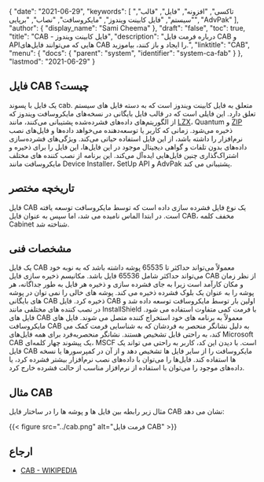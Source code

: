 {
  "date": "2021-06-29",
  "keywords": [
"تاکسی",
"افزونه",
"فایل",
"قالب",
"سیستم",
"فایل کابینت ویندوز",
"مایکروسافت",
"نصاب",
"برپایی",
"AdvPak"
],
  "author": {
    "display_name": "Sami Cheema"
},
  "draft": "false",
  "toc": true,
  "title": "CAB - فایل کابینت ویندوز",
  "description": "درباره فرمت فایل CAB و APIهایی که می‌توانند فایل‌های CAB را ایجاد و باز کنند، بیاموزید.",
  "linktitle": "CAB",
  "menu": {
    "docs": {
      "parent": "system",
      "identifier": "system-ca-fab"
}
},
  "lastmod": "2021-06-29"
}

## فایل CAB چیست؟ ##

یک فایل با پسوند cab. متعلق به فایل کابینت ویندوز است که به دسته فایل های سیستم تعلق دارد. این فایلی است که در قالب فایل بایگانی در نسخه‌های مایکروسافت ویندوز که از الگوریتم‌های داده‌های فشرده‌شده پشتیبانی می‌کنند، مانند [LZX](/compression/lzx/)، Quantum و [ZIP](/compression/zip/) ذخیره می‌شود. زمانی که کاربر یا توسعه‌دهنده می‌خواهد داده‌ها و فایل‌های نصب نرم‌افزار را داشته باشد، از این فایل استفاده حیاتی می‌کند. ویژگی‌های فشرده‌سازی داده‌های بدون تلفات و گواهی دیجیتال موجود در این فایل‌ها، این فایل را برای ذخیره و اشتراک‌گذاری چنین فایل‌هایی ایده‌آل می‌کند. این برنامه از نصب کننده های مختلف مایکروسافت مانند Device Installer، SetUp API و AdvPak پشتیبانی می کند.

## تاریخچه مختصر ##

فایل CAB یک نوع فایل فشرده سازی داده است که توسط مایکروسافت توسعه یافته است. در ابتدا الماس نامیده می شد، اما سپس به عنوان فایل CAB، مخفف کلمه Cabinet شناخته شد.

## مشخصات فنی ##

یک فایل CAB معمولاً می‌تواند حداکثر تا 65535 پوشه داشته باشد که به نوبه خود می‌تواند حداکثر شامل 65536 فایل باشد. مکانیسم ذخیره سازی فایل CAB از نظر زمان و مکان کارآمد است زیرا به جای فشرده سازی و ذخیره هر فایل به طور جداگانه، هر پوشه را به عنوان یک بلوک فشرده ذخیره می کند. پوشه های خالی را نمی توان در پوشه های بایگانی CAB ذخیره کرد. فایل CAB اولین بار توسط مایکروسافت توسعه داده شد و در نصب کننده های مختلفی مانند InstallShield با فرمت کمی متفاوت استفاده می شود. فایل های CAB معمولاً به برنامه های خود استخراج کننده متصل می شوند. فایل های مایکروسافت CAB به دلیل نشانگر منحصر به فردشان که به شناسایی فرمت کمک می کند، به راحتی قابل تشخیص هستند. نشانگر منحصربه‌فرد برای همه فایل‌های Microsoft CAB یک پیشوند چهار کلمه‌ای، MSCF است. با دیدن این کد، کاربر به راحتی می تواند یک فایل CAB مایکروسافت را از سایر فایل ها تشخیص دهد و از آن در کمپرسورها یا نسخه ها استفاده کند. فایل‌ها را می‌توان با داده‌های نصب نرم‌افزار بیشتر فشرده کرد، یا داده‌های موجود را می‌توان با استفاده از نرم‌افزار مناسب از حالت فشرده خارج کرد.


## مثال CAB ##

مثال زیر رابطه بین فایل ها و پوشه ها را در ساختار فایل CAB نشان می دهد:

{{< figure src="../cab.png" alt="فرمت فایل CAB" >}}

## ارجاع ##

* [CAB - WIKIPEDIA](https://en.wikipedia.org/wiki/Cabinet_(file_format))
